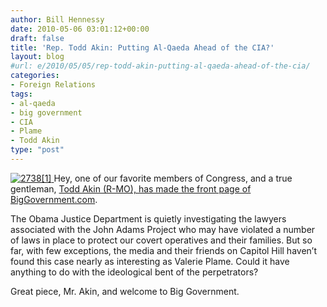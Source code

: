```yaml
---
author: Bill Hennessy
date: 2010-05-06 03:01:12+00:00
draft: false
title: 'Rep. Todd Akin: Putting Al-Qaeda Ahead of the CIA?'
layout: blog
#url: e/2010/05/05/rep-todd-akin-putting-al-qaeda-ahead-of-the-cia/
categories:
- Foreign Relations
tags:
- al-qaeda
- big government
- CIA
- Plame
- Todd Akin
type: "post"
---
```


[![2738[1]](https://hennessysview.com/wp-content/uploads/2010/05/27381_thumb.jpg)
](https://hennessysview.com/wp-content/uploads/2010/05/27381.jpg) Hey, one of our favorite members of Congress, and a true gentleman, [Todd Akin (R-MO), has made the front page of BigGovernment.com](https://biggovernment.com/takin/2010/05/05/putting-al-qaeda-ahead-of-the-cia/).

 

The Obama Justice Department is quietly investigating the lawyers associated with the John Adams Project who may have violated a number of laws in place to protect our covert operatives and their families. But so far, with few exceptions, the media and their friends on Capitol Hill haven’t found this case nearly as interesting as Valerie Plame. Could it have anything to do with the ideological bent of the perpetrators?

 

Great piece, Mr. Akin, and welcome to Big Government.
